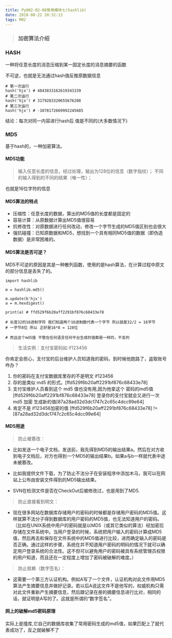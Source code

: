 ```yaml
---
title: Py002-02-08常用模块七(hashlib)
date: 2018-08-22 20:32:13
tags: M02
---
```


> ### 加密算法介绍

### HASH

一种将任意长度的消息压缩到某一固定长度的消息摘要的函数

不可逆，也就是无法通过hash值反推原数据信息

```
# 第一次运行
hash('hjx') # 4843833162619343159
# 第二次运行
hash('hjx') # 3179283320655676208
# 第三次运行
hash('hjx') # -1078172669992245685
```

结论：每次对同一内容进行hash后  值是不同的(大多数情况下)

###  MD5

基于hash的，一种加密算法。

#### MD5功能

> 输入任意长度的信息，经过处理，输出为128位的信息（数字指纹）；
不同的输入得到的不同的结果（唯一性）；

也就是16位字符的信息

#### MD5算法的特点

- 压缩性：任意长度的数据，算出的MD5值的长度都是固定的
- 容易计算：从原数据计算出MD5值很容易
- 抗修改性：对原数据进行任何改动，修改一个字节生成的MD5值区别也会很大
- 强抗碰撞：已知原数据和MD5，想找到一个具有相同MD5值的数据（即伪造数据）是非常困难的。

#### MD5算法是否可逆？

MD5不可逆的原因是其是一种散列函数，使用的是hash算法，在计算过程中原文的部分信息是丢失了的。

```
import hashlib

m = hashlib.md5()

m.update(b'hjx')
a = m.hexdigest()

print(a) # ffd529f6b20aff2291bf876c68433e78 

# 长度32的16进制字符 我们知道两个16进制数代表一个字节 所以就是32/2 = 16字节  
# 一字节8位 所以 正好是16*8 = 128位

# 而且这个md5值 不管在任何语言任何平台生成的值都是一样的，不变的
```

> 生活实例：支付宝密码如  if123456

你肯定会担心，支付宝的后台维护人员知道我的密码，到时候他跑路了，盗取账号咋办？

1. 你的密码在支付宝数据库里存的不是明文 if123456
2. 存的是类似 md5 的形式。[ffd529f6b20aff2291bf876c68433e78]
3. 支付宝维护人员看到这个 md5 值也没有用,因为他拿这个 密码的md5值 [ffd529f6b20aff2291bf876c68433e78] 登录你的支付宝就会又进行一次md5 加密 生成新的值[87a28ad32d3dc1747c2c65c4dcc99e64]
4. 肯定不是  if123456加密的值 
[ffd529f6b20aff2291bf876c68433e78] != [87a28ad32d3dc1747c2c65c4dcc99e64] 

#### MD5用途

> 防止被篡改：

- 比如发送一个电子文档，发送前，我先得到MD5的输出结果a。然后在对方收到电子文档后，对方也得到一个MD5的输出结果b。如果a与b一样就代表中途未被篡改。

- 比如我提供文件下载，为了防止不法分子在安装程序中添加木马，我可以在网站上公布由安装文件得到的MD5输出结果。

- SVN在检测文件是否在CheckOut后被修改过，也是用到了MD5.

> 防止直接看到明文：

- 现在很多网站在数据库存储用户的密码的时候都是存储用户密码的MD5值。这样就算不法分子得到数据库的用户密码的MD5值，也无法知道用户的密码。（比如在UNIX系统中用户的密码就是以MD5（或其它类似的算法）经加密后存储在文件系统中。当用户登录的时候，系统把用户输入的密码计算成MD5值，然后再去和保存在文件系统中的MD5值进行比较，进而确定输入的密码是否正确。通过这样的步骤，系统在并不知道用户密码的明码的情况下就可以确定用户登录系统的合法性。这不但可以避免用户的密码被具有系统管理员权限的用户知道，而且还在一定程度上增加了密码被破解的难度。）

> 防止抵赖（数字签名）：

- 这需要一个第三方认证机构。例如A写了一个文件，认证机构对此文件用MD5算法产生摘要信息并做好记录。若以后A说这文件不是他写的，权威机构只需对此文件重新产生摘要信息，然后跟记录在册的摘要信息进行比对，相同的话，就证明是A写的了。这就是所谓的“数字签名”。

#### 网上的破解md5密码原理

实际上是撞库,它自己的数据库收集了常用密码生成的md5值，如果匹配上了就代表成功了，反之就破解不了